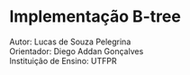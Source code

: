 # Implementação B-tree  
Autor: Lucas de Souza Pelegrina  
Orientador: Diego Addan Gonçalves  
Instituição de Ensino: UTFPR
